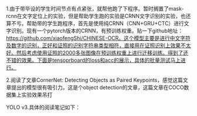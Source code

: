 1.由于带毕设的学生时间节点有点紧张，就帮他跑了下程序。暂时搁置了mask-rcnn在文字定位上的实验，但是帮助学生跑的实验是CRNN文字识别的实验，也还算不亏。帮助带的学生跑程序，首先是使用纯CRNN（CNN+GRU+CTC）进行文字识别。现有一个pytorch版本的CRNN，有预训练权重。贴一下github地址：https://github.com/xiaofengShi/CHINESE-OCR。这个模型主要是进行中文字符及数字的识别，正好和证照的识别字符串类型相符，直接用在证照识别上效果不太好。然后考虑使用证照的2000多张图像在预训练权重上进行迁移训练。得到了还不错的效果。下面是tensoprboard的loss和acc的展示，具体的批量测试马上进行。

2.阅读了文章CornerNet: Detecting Objects as Paired Keypoints，感觉这篇文章提出的模型很有吸引力。这是个object detection的文章，这篇文章在COCO数据集上实验效果吊打

YOLO v3.具体的阅读笔记如下：

